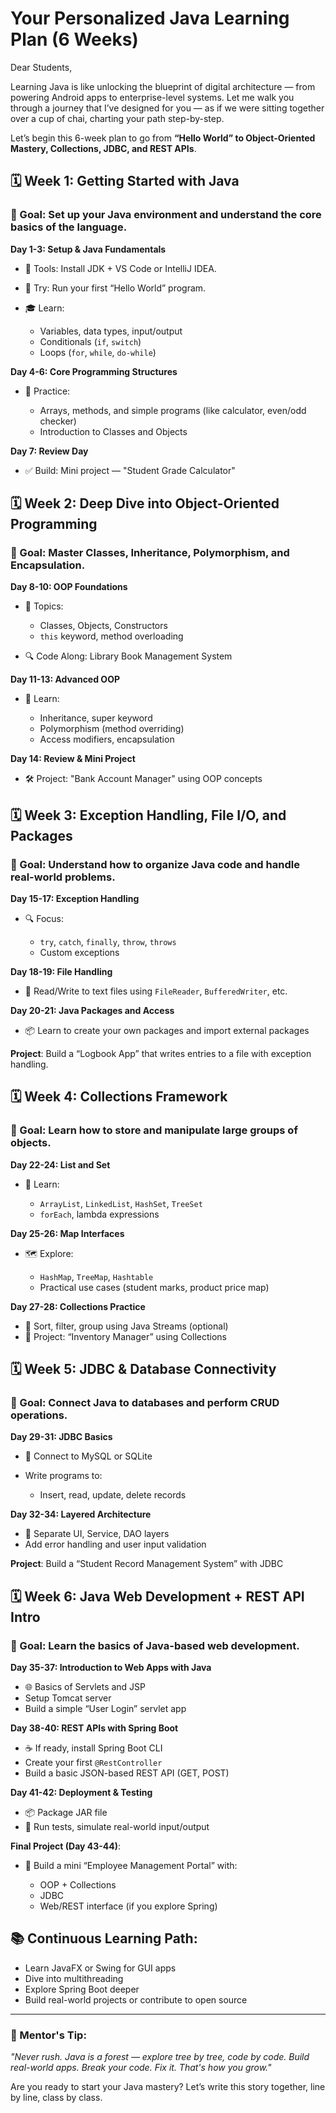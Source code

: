 
# Your Personalized Java Learning Plan (6 Weeks)

Dear Students,

Learning Java is like unlocking the blueprint of digital architecture — from powering Android apps to enterprise-level systems. Let me walk you through a journey that I’ve designed for you — as if we were sitting together over a cup of chai, charting your path step-by-step.

Let’s begin this 6-week plan to go from **“Hello World” to Object-Oriented Mastery, Collections, JDBC, and REST APIs**.


## 🗓️ Week 1: Getting Started with Java

### 🎯 Goal: Set up your Java environment and understand the core basics of the language.

**Day 1-3: Setup & Java Fundamentals**

* 🧰 Tools: Install JDK + VS Code or IntelliJ IDEA.
* 🧪 Try: Run your first “Hello World” program.
* 🎓 Learn:

  * Variables, data types, input/output
  * Conditionals (`if`, `switch`)
  * Loops (`for`, `while`, `do-while`)

**Day 4-6: Core Programming Structures**

* 🧠 Practice:

  * Arrays, methods, and simple programs (like calculator, even/odd checker)
  * Introduction to Classes and Objects

**Day 7: Review Day**

* ✅ Build: Mini project — "Student Grade Calculator"


## 🗓️ Week 2: Deep Dive into Object-Oriented Programming

### 🎯 Goal: Master Classes, Inheritance, Polymorphism, and Encapsulation.

**Day 8-10: OOP Foundations**

* 📘 Topics:

  * Classes, Objects, Constructors
  * `this` keyword, method overloading
* 🔍 Code Along: Library Book Management System

**Day 11-13: Advanced OOP**

* 🧠 Learn:

  * Inheritance, super keyword
  * Polymorphism (method overriding)
  * Access modifiers, encapsulation

**Day 14: Review & Mini Project**

* 🛠️ Project: "Bank Account Manager" using OOP concepts

## 🗓️ Week 3: Exception Handling, File I/O, and Packages

### 🎯 Goal: Understand how to organize Java code and handle real-world problems.

**Day 15-17: Exception Handling**

* 🔍 Focus:

  * `try`, `catch`, `finally`, `throw`, `throws`
  * Custom exceptions

**Day 18-19: File Handling**

* 📂 Read/Write to text files using `FileReader`, `BufferedWriter`, etc.

**Day 20-21: Java Packages and Access**

* 📦 Learn to create your own packages and import external packages

**Project**: Build a “Logbook App” that writes entries to a file with exception handling.

## 🗓️ Week 4: Collections Framework

### 🎯 Goal: Learn how to store and manipulate large groups of objects.

**Day 22-24: List and Set**

* 🧠 Learn:

  * `ArrayList`, `LinkedList`, `HashSet`, `TreeSet`
  * `forEach`, lambda expressions

**Day 25-26: Map Interfaces**

* 🗺️ Explore:

  * `HashMap`, `TreeMap`, `Hashtable`
  * Practical use cases (student marks, product price map)

**Day 27-28: Collections Practice**

* 🔁 Sort, filter, group using Java Streams (optional)
* 🧪 Project: “Inventory Manager” using Collections


## 🗓️ Week 5: JDBC & Database Connectivity

### 🎯 Goal: Connect Java to databases and perform CRUD operations.

**Day 29-31: JDBC Basics**

* 🔌 Connect to MySQL or SQLite
* Write programs to:

  * Insert, read, update, delete records

**Day 32-34: Layered Architecture**

* 🔄 Separate UI, Service, DAO layers
* Add error handling and user input validation

**Project**: Build a “Student Record Management System” with JDBC


## 🗓️ Week 6: Java Web Development + REST API Intro

### 🎯 Goal: Learn the basics of Java-based web development.

**Day 35-37: Introduction to Web Apps with Java**

* 🌐 Basics of Servlets and JSP
* Setup Tomcat server
* Build a simple “User Login” servlet app

**Day 38-40: REST APIs with Spring Boot**

* ☕ If ready, install Spring Boot CLI
* Create your first `@RestController`
* Build a basic JSON-based REST API (GET, POST)

**Day 41-42: Deployment & Testing**

* 📦 Package JAR file
* 🧪 Run tests, simulate real-world input/output

**Final Project (Day 43-44)**:

* 💼 Build a mini “Employee Management Portal” with:

  * OOP + Collections
  * JDBC
  * Web/REST interface (if you explore Spring)

## 📚 Continuous Learning Path:

* Learn JavaFX or Swing for GUI apps
* Dive into multithreading
* Explore Spring Boot deeper
* Build real-world projects or contribute to open source

---

### 🧭 Mentor's Tip:

*"Never rush. Java is a forest — explore tree by tree, code by code. Build real-world apps. Break your code. Fix it. That's how you grow."*

Are you ready to start your Java mastery? Let’s write this story together, line by line, class by class.


